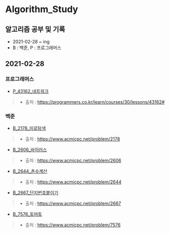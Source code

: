 # Algorithm_Study

## 알고리즘 공부 및 기록
* 2021-02-28 ~ ing
* B : 백준, P : 프로그래머스

## 2021-02-28
### 프로그래머스
* [P_43162_네트워크](./programmers/P_43162_네트워크.py)
> * 출처 : https://programmers.co.kr/learn/courses/30/lessons/43162#

### 백준
* [B_2178_미로탐색](./baekjoon/B_2178_미로탐색.py)
> * 출처 : https://www.acmicpc.net/problem/2178

* [B_2606_바이러스](./baekjoon/B_2606_바이러스.py)
> * 출처 : https://www.acmicpc.net/problem/2606

* [B_2644_촌수계산](./baekjoon/B_2644_촌수계산.py)
> * 출처 : https://www.acmicpc.net/problem/2644

* [B_2667_단지번호붙이기](./baekjoon/B_2667_단지번호붙이기.py)
> * 출처 : https://www.acmicpc.net/problem/2667

* [B_7576_토마토](./baekjoon/B_7576_토마토.py)
> * 출처 : https://www.acmicpc.net/problem/7576